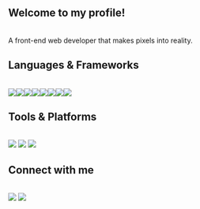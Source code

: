 ## Welcome to my profile!
<br>
A front-end web developer that makes pixels into reality.

## Languages & Frameworks
<br>
<img src="https://img.shields.io/badge/HTML5-E34F26?style=for-the-badge&logo=html5&logoColor=white"><img src="https://img.shields.io/badge/CSS3-1572B6?style=for-the-badge&logo=css3&logoColor=white"><img src="https://img.shields.io/badge/JavaScript-F7DF1E?style=for-the-badge&logo=javascript&logoColor=black"><img src="https://img.shields.io/badge/TypeScript-3178C6?style=for-the-badge&logo=typescript&logoColor=white"><img src="https://img.shields.io/badge/React-61DAFB?style=for-the-badge&logo=react&logoColor=black"><img src="https://img.shields.io/badge/Next.js-000000?style=for-the-badge&logo=next.js&logoColor=white"><img src="https://img.shields.io/badge/Node.js-339933?style=for-the-badge&logo=nodedotjs&logoColor=white"><img src="https://img.shields.io/badge/Tailwind_CSS-06B6D4?style=for-the-badge&logo=tailwindcss&logoColor=white">

## Tools & Platforms
<br>
<img src="https://img.shields.io/badge/ESLint-4B32C3?style=for-the-badge&logo=eslint&logoColor=white"> <img src="https://img.shields.io/badge/WebStorm-000000?style=for-the-badge&logo=webstorm&logoColor=white"> <img src="https://img.shields.io/badge/Windows-0078D6?style=for-the-badge&logo=windows&logoColor=white">

## Connect with me
<br>
<img src="https://img.shields.io/badge/iamdimitrisv-5865F2?style=for-the-badge&logo=discord&logoColor=white"> <img src="https://img.shields.io/badge/Portfolio-222222?style=for-the-badge&logo=About.me&logoColor=white">
